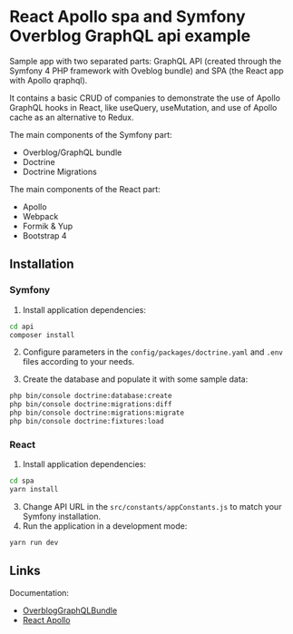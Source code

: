 # React Apollo spa and Symfony Overblog GraphQL api example

Sample app with two separated parts: GraphQL API (created through the Symfony 4 PHP framework with Oveblog bundle) and SPA (the React app with Apollo qraphql).

It contains a basic CRUD of companies to demonstrate the use of Apollo GraphQL hooks in React, like useQuery, useMutation, and use of Apollo cache as an alternative to Redux.

The main components of the Symfony part:

- Overblog/GraphQL bundle
- Doctrine
- Doctrine Migrations

The main components of the React part:

- Apollo
- Webpack
- Formik & Yup
- Bootstrap 4

## Installation

### Symfony

1. Install application dependencies:
```bash
cd api
composer install
```
2. Configure parameters in the `config/packages/doctrine.yaml` and `.env` files according to your needs.

4. Create the database and populate it with some sample data:
```bash
php bin/console doctrine:database:create
php bin/console doctrine:migrations:diff
php bin/console doctrine:migrations:migrate
php bin/console doctrine:fixtures:load
```


### React

1. Install application dependencies:
```bash
cd spa
yarn install
```
3. Change API URL in the `src/constants/appConstants.js` to match your Symfony installation.
4. Run the application in a development mode:
```bash
yarn run dev
```

## Links

Documentation:

* [OverblogGraphQLBundle](https://github.com/overblog/GraphQLBundle)
* [React Apollo](https://github.com/apollographql/react-apollo)
